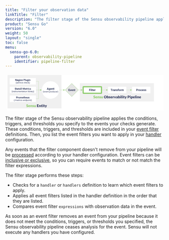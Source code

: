 ```yaml
---
title: "Filter your observation data"
linkTitle: "Filter"
description: "The filter stage of the Sensu observability pipeline applies your specified conditions, triggers, and thresholds to your observability data in events. Learn how Sensu manages this element of the observability pipeline."
product: "Sensu Go"
version: "6.0"
weight: 50
layout: "single"
toc: false
menu:
  sensu-go-6.0:
    parent: observability-pipeline
    identifier: pipeline-filter
---
```


<svg xmlns="http://www.w3.org/2000/svg" xmlns:xlink="http://www.w3.org/1999/xlink" xmlns:lucid="lucid" viewBox="0 0 1450 350" preserveAspectRatio="xMidYMid meet"><g transform="translate(14.423076923077076 20)" lucid:page-tab-id="0_0"><path d="M0 0h1823.08v323.08H0z" fill="#fff"/><a xlink:href="../backend/" target="_top"><path d="M668.26 75.15H1346v167H668.26z" stroke="#000" stroke-opacity="0" stroke-width="2" fill="#f0f0f0"/><path class="lucid-link lucid-hotspot lucid-overlay-hotspot" d="M668.26 75.15H1346v167H668.26z" fill="none"/></a><a xlink:href="../pipeline-filter/" target="_top"><path d="M698.3 110.12c0-1.66 1.33-3 3-3H863c1.66 0 3 1.34 3 3v54c0 1.65-1.34 3-3 3H701.3c-1.67 0-3-1.35-3-3z" stroke="#89c967" stroke-width="10" fill="#fff"/><use xlink:href="#a" transform="matrix(1,0,0,1,703.2895709085567,112.11538461538461) translate(49.23988381410256 33.76402243589744)"/><path class="lucid-link lucid-hotspot lucid-overlay-hotspot" d="M698.3 110.12c0-1.66 1.33-3 3-3H863c1.66 0 3 1.34 3 3v54c0 1.65-1.34 3-3 3H701.3c-1.67 0-3-1.35-3-3z" fill="none"/></a><a xlink:href="../pipeline-transform/" target="_top"><path d="M926 110.12c0-1.66 1.34-3 3-3h161.7c1.67 0 3 1.34 3 3v54c0 1.65-1.33 3-3 3H929c-1.66 0-3-1.35-3-3z" stroke="#000" stroke-opacity="0" fill="#fff"/><use xlink:href="#b" transform="matrix(1,0,0,1,931.0000194281496,112.11538461538461) translate(18.72230568910257 33.76402243589744)"/><path class="lucid-link lucid-hotspot lucid-overlay-hotspot" d="M926 110.12c0-1.66 1.34-3 3-3h161.7c1.67 0 3 1.34 3 3v54c0 1.65-1.33 3-3 3H929c-1.66 0-3-1.35-3-3z" fill="none"/></a><a xlink:href="../pipeline-process/" target="_top"><path d="M1146 110.12c0-1.66 1.34-3 3-3h161.7c1.67 0 3 1.34 3 3v54c0 1.65-1.33 3-3 3H1149c-1.66 0-3-1.35-3-3z" stroke="#000" stroke-opacity="0" fill="#fff"/><use xlink:href="#c" transform="matrix(1,0,0,1,1151.0000194281486,112.11538461538461) translate(32.23142027243589 33.76402243589744)"/><path class="lucid-link lucid-hotspot lucid-overlay-hotspot" d="M1146 110.12c0-1.66 1.34-3 3-3h161.7c1.67 0 3 1.34 3 3v54c0 1.65-1.33 3-3 3H1149c-1.66 0-3-1.35-3-3z" fill="none"/></a><path d="M656.04 137.12h20.87" stroke="#89c967" fill="none"/><path d="M656.06 137.62h-1.02l.5-.5-.5-.5h1.02z" fill="#89c967"/><path d="M691.67 137.12l-14.26 4.63v-9.27z" stroke="#89c967" fill="#89c967"/><path d="M871.5 137.12h38.12" stroke="#89c967" fill="none"/><path d="M871.5 137.62h-.5v-1h.5z" fill="#89c967"/><path d="M924.38 137.12l-14.26 4.63v-9.27z" stroke="#89c967" fill="#89c967"/><path d="M1094.2 137.12h35.42" stroke="#89c967" fill="none"/><path d="M1094.22 137.62h-.5v-1h.5z" fill="#89c967"/><path d="M1144.38 137.12l-14.26 4.63v-9.27z" stroke="#89c967" fill="#89c967"/><a xlink:href="../pipeline-entities/" target="_top"><path d="M5.58 0H500v305.12H5.58z" stroke="#000" stroke-opacity="0" stroke-width="2" fill="#f0f0f0"/><path class="lucid-link lucid-hotspot lucid-overlay-hotspot" d="M5.58 0H500v305.12H5.58z" fill="none"/></a><path d="M266.08 57.12h23.7v79.5" stroke="#89c967" fill="none"/><path d="M266.1 57.62h-.52v-1h.5z" fill="#89c967"/><path d="M289.78 136.6v.52M267.08 137.12h36.9" stroke="#89c967" fill="none"/><path d="M267.1 137.62h-.52v-1h.5z" fill="#89c967"/><path d="M318.73 137.12l-14.26 4.63v-9.27z" stroke="#89c967" fill="#89c967"/><path d="M266.58 217.12h23.2v-79.5" stroke="#89c967" fill="none"/><path d="M266.6 217.62h-.52v-1h.5z" fill="#89c967"/><path d="M289.78 137.63v-.5M480.85 137.12h35.48" stroke="#89c967" fill="none"/><path d="M480.87 137.62h-.53v-1h.53z" fill="#89c967"/><path d="M531.1 137.12l-14.27 4.63v-9.27z" stroke="#89c967" fill="#89c967"/><a xlink:href="../backend/" target="_top"><path d="M756 180h507.7v40H756z" stroke="#000" stroke-opacity="0" stroke-width="2" fill-opacity="0"/><use xlink:href="#d" transform="matrix(1,0,0,1,756.0000201320679,180) translate(35.311711876282544 33.03418126386733)"/><use xlink:href="#e" transform="matrix(1,0,0,1,756.0000201320679,180) translate(131.66977454971118 33.03418126386733)"/><use xlink:href="#f" transform="matrix(1,0,0,1,756.0000201320679,180) translate(347.54664299139733 33.03418126386733)"/><path class="lucid-link lucid-hotspot lucid-overlay-hotspot" d="M756 180h507.7v40H756z" fill="none"/></a><a xlink:href="../pipeline-entities/" target="_top"><path d="M160 260h223.6v44.26H160z" stroke="#000" stroke-opacity="0" stroke-width="2" fill-opacity="0"/><use xlink:href="#d" transform="matrix(1,0,0,1,160,260) translate(17.248462859160668 33.03418126386733)"/><use xlink:href="#g" transform="matrix(1,0,0,1,160,260) translate(113.60652553258929 33.03418126386733)"/><path class="lucid-link lucid-hotspot lucid-overlay-hotspot" d="M160 260h223.6v44.26H160z" fill="none"/></a><a xlink:href="../pipeline-checks/" target="_top"><path d="M594.13 77.12l60 60-60 60-60-60z" stroke="#89c967" stroke-width="2" fill="#e5e5e5"/><use xlink:href="#h" transform="matrix(1,0,0,1,539.128094597964,82.11538461538461) translate(23.611478365384613 63.76402243589744)"/><path class="lucid-link lucid-hotspot lucid-overlay-hotspot" d="M594.13 77.12l60 60-60 60-60-60z" fill="none"/></a><a xlink:href="../agent/" target="_top"><path d="M480.35 137.12c0 44.18-35.8 80-80 80-44.18 0-80-35.82-80-80 0-44.2 35.82-80 80-80 44.2 0 80 35.8 80 80z" stroke="#000" stroke-opacity="0" stroke-width="2" fill="#fff"/><use xlink:href="#i" transform="matrix(1,0,0,1,325.35250883744345,62.11538461538461) translate(40.61373197115385 72.49599358974359)"/><use xlink:href="#j" transform="matrix(1,0,0,1,325.35250883744345,62.11538461538461) translate(4.678109975961533 96.59705528846155)"/><use xlink:href="#k" transform="matrix(1,0,0,1,325.35250883744345,62.11538461538461) translate(62.35163762019231 96.59705528846155)"/><path class="lucid-link lucid-hotspot lucid-overlay-hotspot" d="M480.35 137.12c0 44.18-35.8 80-80 80-44.18 0-80-35.82-80-80 0-44.2 35.82-80 80-80 44.2 0 80 35.8 80 80z" fill="none"/></a><path d="M400.35 217.62v39.5-40.74" stroke="#000" stroke-opacity="0" fill="none"/><path d="M400.35 201.62l4.64 14.26h-9.28z" stroke="#000" stroke-opacity="0" fill-opacity="0"/><a xlink:href="../pipeline-checks/" target="_top"><path d="M25.58 30.12c0-1.66 1.34-3 3-3h234c1.65 0 3 1.34 3 3v54c0 1.65-1.35 3-3 3h-234c-1.66 0-3-1.35-3-3z" stroke="#000" stroke-opacity="0" fill="#fff"/><use xlink:href="#l" transform="matrix(1,0,0,1,30.576923076922924,32.11538461538461) translate(44.63585486778845 21.400490785256405)"/><use xlink:href="#m" transform="matrix(1,0,0,1,30.576923076922924,32.11538461538461) translate(121.06908553685898 21.400490785256405)"/><use xlink:href="#n" transform="matrix(1,0,0,1,30.576923076922924,32.11538461538461) translate(50.15249399038461 44.719050480769226)"/><use xlink:href="#o" transform="matrix(1,0,0,1,30.576923076922924,32.11538461538461) translate(122.50262920673077 44.719050480769226)"/><path class="lucid-link lucid-hotspot lucid-overlay-hotspot" d="M25.58 30.12c0-1.66 1.34-3 3-3h234c1.65 0 3 1.34 3 3v54c0 1.65-1.35 3-3 3h-234c-1.66 0-3-1.35-3-3z" fill="none"/></a><a xlink:href="../pipeline-checks/" target="_top"><path d="M26.58 110.12c0-1.66 1.34-3 3-3h234c1.65 0 3 1.34 3 3v54c0 1.65-1.35 3-3 3h-234c-1.66 0-3-1.35-3-3z" stroke="#000" stroke-opacity="0" fill="#fff"/><use xlink:href="#p" transform="matrix(1,0,0,1,31.576923076922924,112.11538461538461) translate(40.292186247996796 21.400490785256405)"/><use xlink:href="#q" transform="matrix(1,0,0,1,31.576923076922924,112.11538461538461) translate(112.97879732572116 21.400490785256405)"/><use xlink:href="#r" transform="matrix(1,0,0,1,31.576923076922924,112.11538461538461) translate(11.991436298076906 44.719050480769226)"/><use xlink:href="#s" transform="matrix(1,0,0,1,31.576923076922924,112.11538461538461) translate(158.83263221153848 44.719050480769226)"/><path class="lucid-link lucid-hotspot lucid-overlay-hotspot" d="M26.58 110.12c0-1.66 1.34-3 3-3h234c1.65 0 3 1.34 3 3v54c0 1.65-1.35 3-3 3h-234c-1.66 0-3-1.35-3-3z" fill="none"/></a><a xlink:href="../pipeline-checks/" target="_top"><path d="M26.08 190.12c0-1.66 1.34-3 3-3h234c1.65 0 3 1.34 3 3v54c0 1.65-1.35 3-3 3h-234c-1.66 0-3-1.35-3-3z" stroke="#000" stroke-opacity="0" fill="#fff"/><use xlink:href="#t" transform="matrix(1,0,0,1,31.076923076922924,192.11538461538464) translate(53.57515775240384 21.400490785256405)"/><use xlink:href="#u" transform="matrix(1,0,0,1,31.076923076922924,192.11538461538464) translate(32.30675330528845 44.719050480769226)"/><use xlink:href="#v" transform="matrix(1,0,0,1,31.076923076922924,192.11538461538464) translate(116.04698768028847 44.719050480769226)"/><path class="lucid-link lucid-hotspot lucid-overlay-hotspot" d="M26.08 190.12c0-1.66 1.34-3 3-3h234c1.65 0 3 1.34 3 3v54c0 1.65-1.35 3-3 3h-234c-1.66 0-3-1.35-3-3z" fill="none"/></a><defs><path fill="#2c3458" d="M1006-595H430V0H130v-1456h948v243H430v376h576v242" id="w"/><path fill="#2c3458" d="M416 0H126v-1082h290V0zM271-1212c-92 0-162-61-162-150s68-149 162-149c93 0 162 60 162 149s-70 150-162 150" id="x"/><path fill="#2c3458" d="M416 0H126v-1536h290V0" id="y"/><path fill="#2c3458" d="M457-330c2 83 25 111 111 112 32 0 60-2 85-7V-6c-57 17-115 26-175 26-203 0-310-102-310-307v-583H10v-212h158v-266h289v266h185v212H457v540" id="z"/><path fill="#2c3458" d="M1031-175C952-60 797 20 609 20 287 20 60-206 72-543c12-330 180-559 505-559 309 0 482 214 477 537v118H365c15 134 115 234 263 234 111 0 198-40 261-121zM770-644c5-139-62-226-194-224-130 1-191 97-208 224h402" id="A"/><path fill="#2c3458" d="M719-811c-143-24-279 1-319 103V0H111v-1082h273l8 129c74-124 180-175 331-136" id="B"/><g id="a"><use transform="matrix(0.012520032051282052,0,0,0.012520032051282052,0,0)" xlink:href="#w"/><use transform="matrix(0.012520032051282052,0,0,0.012520032051282052,14.047475961538462,0)" xlink:href="#x"/><use transform="matrix(0.012520032051282052,0,0,0.012520032051282052,20.845853365384617,0)" xlink:href="#y"/><use transform="matrix(0.012520032051282052,0,0,0.012520032051282052,27.64423076923077,0)" xlink:href="#z"/><use transform="matrix(0.012520032051282052,0,0,0.012520032051282052,36.30809294871795,0)" xlink:href="#A"/><use transform="matrix(0.012520032051282052,0,0,0.012520032051282052,50.16776842948718,0)" xlink:href="#B"/></g><path fill="#2c3458" d="M1226-1213H780V0H480v-1213H40v-243h1186v243" id="C"/><path fill="#2c3458" d="M552-1102c254-4 435 134 435 383v469c1 103 15 180 43 233V0H738c-13-26-23-58-29-97C639-19 548 20 436 20 238 20 64-113 68-304c5-258 212-357 496-357h133c11-137-29-227-160-227-90 0-156 45-156 131H92c15-231 213-342 460-345zM357-325c0 76 61 124 142 124 88 0 168-45 198-105v-186H589c-152 2-232 51-232 167" id="D"/><path fill="#2c3458" d="M750-692c-1-124-48-174-173-175-81 0-142 35-183 104V0H105v-1082h272l9 125c77-97 181-145 311-145 244 0 342 151 342 403V0H750v-692" id="E"/><path fill="#2c3458" d="M529-185c94 0 168-33 168-114 0-35-18-63-53-83s-91-39-168-55C219-491 90-600 90-765c0-208 203-337 432-337 246 0 451 124 453 349H686c-2-91-62-143-165-143-86 0-151 41-153 117 0 32 16 57 46 77 63 43 257 69 335 100 151 60 229 153 229 291C978-13 554 93 282-28 162-81 60-190 56-344h274c5 106 86 159 199 159" id="F"/><path fill="#2c3458" d="M190-1174c-11-296 244-440 544-363l-3 224c-24-6-53-9-88-9-109 0-163 51-163 153v87h215v212H480V0H190v-870H29v-212h161v-92" id="G"/><path fill="#2c3458" d="M579 20C257 20 58-214 66-551c8-331 182-551 511-551 324 0 514 231 514 572 0 319-198 550-512 550zm-2-888c-169 0-222 141-222 338 0 181 61 317 224 317 170 0 223-137 223-338 0-178-64-317-225-317" id="H"/><path fill="#2c3458" d="M741-689c-2-124-40-177-163-178-82 0-141 34-178 102V0H111v-1082h271l9 121c77-94 180-141 311-141 139 0 235 55 287 165 76-110 184-165 325-165 249 0 348 151 348 411V0h-290v-690c-2-123-39-176-163-177-87 0-147 41-180 124l1 743H741v-689" id="I"/><g id="b"><use transform="matrix(0.012520032051282052,0,0,0.012520032051282052,0,0)" xlink:href="#C"/><use transform="matrix(0.012520032051282052,0,0,0.012520032051282052,15.049078525641026,0)" xlink:href="#B"/><use transform="matrix(0.012520032051282052,0,0,0.012520032051282052,24.025941506410255,0)" xlink:href="#D"/><use transform="matrix(0.012520032051282052,0,0,0.012520032051282052,37.77293669871795,0)" xlink:href="#E"/><use transform="matrix(0.012520032051282052,0,0,0.012520032051282052,52.13341346153847,0)" xlink:href="#F"/><use transform="matrix(0.012520032051282052,0,0,0.012520032051282052,65.31700721153845,0)" xlink:href="#G"/><use transform="matrix(0.012520032051282052,0,0,0.012520032051282052,74.50671073717947,0)" xlink:href="#H"/><use transform="matrix(0.012520032051282052,0,0,0.012520032051282052,89.00490785256409,0)" xlink:href="#B"/><use transform="matrix(0.012520032051282052,0,0,0.012520032051282052,98.35737179487178,0)" xlink:href="#I"/></g><path fill="#2c3458" d="M1245-974c0 302-233 466-552 461H430V0H130v-1456h568c323 5 547 167 547 482zm-303 2c1-143-93-241-237-241H430v457h268c151 1 244-71 244-216" id="J"/><path fill="#2c3458" d="M355-556c-2 203 30 338 206 343 102 3 181-63 182-161h271C1001-128 821 17 566 20 242 24 66-212 66-554c0-320 184-548 498-548 262 0 451 167 450 423H743c-1-108-75-193-184-189-162 6-202 123-204 312" id="K"/><g id="c"><use transform="matrix(0.012520032051282052,0,0,0.012520032051282052,0,0)" xlink:href="#J"/><use transform="matrix(0.012520032051282052,0,0,0.012520032051282052,16.53896233974359,0)" xlink:href="#B"/><use transform="matrix(0.012520032051282052,0,0,0.012520032051282052,25.44070512820513,0)" xlink:href="#H"/><use transform="matrix(0.012520032051282052,0,0,0.012520032051282052,39.93890224358975,0)" xlink:href="#K"/><use transform="matrix(0.012520032051282052,0,0,0.012520032051282052,53.310296474358985,0)" xlink:href="#A"/><use transform="matrix(0.012520032051282052,0,0,0.012520032051282052,67.16997195512822,0)" xlink:href="#F"/><use transform="matrix(0.012520032051282052,0,0,0.012520032051282052,80.35356570512822,0)" xlink:href="#F"/></g><path fill="#89c967" d="M524-252c120-1 200-49 194-169-8-162-195-164-324-209-183-64-330-162-324-410 5-208 127-332 287-396 178-72 447-26 571 54 32 21 62 40 88 64l-84 157c-19 43-73 61-124 33-64-36-131-79-234-79-114 0-188 47-188 150 0 109 114 131 206 161 219 72 447 139 444 429-3 234-123 379-300 445-265 98-584-9-722-154l100-158c22-40 88-51 134-21 74 48 151 104 276 103" id="L"/><path fill="#89c967" d="M1024-162C926-48 781 16 578 16 325 16 169-111 94-299c-49-123-59-309-6-439 74-183 225-315 476-315 298 0 466 176 466 475 0 66-3 115-70 115H362c16 155 90 243 244 247 98 2 155-39 218-71 37-18 85-16 110 14zM752-643c-3-120-60-196-182-196-129 0-185 80-205 196h387" id="M"/><path fill="#89c967" d="M612-820c-81 1-134 39-182 81V0H120v-1037h192c70-3 79 59 94 112 74-70 159-128 302-128 236 0 352 157 352 394V0H750v-659c0-96-44-162-138-161" id="N"/><path fill="#89c967" d="M56-725c5-259 241-361 518-318 104 16 188 63 250 124l-70 109c-15 22-27 35-60 35-81 0-126-60-222-60-69 0-122 24-122 85 0 75 88 87 152 109 156 54 328 97 328 304C830-90 649 16 394 16 236 16 110-38 22-112c35-48 58-109 103-146 116-42 152 74 285 65 73-5 130-23 130-90 0-78-87-92-154-113C219-449 52-505 56-725" id="O"/><path fill="#89c967" d="M452 16c-236 0-352-157-352-395v-658h310v658c0 97 43 162 138 161 82-1 133-37 182-80v-739h310V0H848c-67 5-80-61-95-112C679-41 594 16 452 16" id="P"/><g id="d"><use transform="matrix(0.0167346409644718,0,0,0.0167346409644718,0,0)" xlink:href="#L"/><use transform="matrix(0.0167346409644718,0,0,0.0167346409644718,18.14035080548743,0)" xlink:href="#M"/><use transform="matrix(0.0167346409644718,0,0,0.0167346409644718,36.34764017483275,0)" xlink:href="#N"/><use transform="matrix(0.0167346409644718,0,0,0.0167346409644718,55.759823693620035,0)" xlink:href="#O"/><use transform="matrix(0.0167346409644718,0,0,0.0167346409644718,70.48630774235522,0)" xlink:href="#P"/></g><path fill="#2c3458" d="M1504-1022c73 177 73 411 0 587-110 265-336 451-702 451-365 0-594-187-704-451-73-177-73-412 0-588 110-265 339-450 704-450s592 187 702 451zM802-264c280 0 410-182 410-465 0-282-131-465-410-465-281 0-412 182-412 465 0 284 130 465 412 465" id="Q"/><path fill="#2c3458" d="M666 16c-127 3-195-56-255-124C401-53 395 0 326 0H120v-1497h310v570c74-71 163-129 304-126 201 5 299 137 348 303 38 127 40 313-4 439-63 179-182 322-412 327zm124-543c0-153-21-288-164-293-99-3-151 43-196 98v440c40 45 88 70 162 70 160 0 198-144 198-315" id="R"/><path fill="#2c3458" d="M56-725c5-259 241-361 518-318 104 16 188 63 250 124l-70 109c-15 22-27 35-60 35-81 0-126-60-222-60-69 0-122 24-122 85 0 75 88 87 152 109 156 54 328 97 328 304C830-90 649 16 394 16 236 16 110-38 22-112c35-48 58-109 103-146 116-42 152 74 285 65 73-5 130-23 130-90 0-78-87-92-154-113C219-449 52-505 56-725" id="S"/><path fill="#2c3458" d="M1024-162C926-48 781 16 578 16 325 16 169-111 94-299c-49-123-59-309-6-439 74-183 225-315 476-315 298 0 466 176 466 475 0 66-3 115-70 115H362c16 155 90 243 244 247 98 2 155-39 218-71 37-18 85-16 110 14zM752-643c-3-120-60-196-182-196-129 0-185 80-205 196h387" id="T"/><path fill="#2c3458" d="M768-795c-14 65-88 29-146 29-81 0-145 43-192 130V0H120v-1037c73 2 156-8 222 4 64 11 52 105 69 166 65-96 144-190 283-190 47 0 85 11 114 34" id="U"/><path fill="#2c3458" d="M694 0H412L10-1037h258c43-1 77 23 86 54 69 227 146 446 203 684 58-239 142-456 211-684 10-29 42-55 82-54h246" id="V"/><path fill="#2c3458" d="M572-1057c257 0 406 153 406 409V0c-68-4-160 9-208-12-30-14-45-72-60-107C623-47 539 18 382 16 189 13 70-77 70-270c0-183 145-251 311-298 78-21 176-33 295-36 8-132-26-216-144-216-125 0-159 78-268 78-94 0-104-95-146-151 112-100 257-164 454-164zM366-285c-2 73 41 96 114 96 97 0 140-35 196-89v-144c-104 4-184 15-248 46-39 19-61 43-62 91" id="W"/><path fill="#2c3458" d="M440-1037V0H130v-1037h310zm-154-466c113 0 190 70 190 182 0 111-79 180-190 180-109 0-184-71-184-180 0-110 74-182 184-182" id="X"/><path fill="#2c3458" d="M440-1497V0H130v-1497h310" id="Y"/><path fill="#2c3458" d="M774-74c-71 55-172 90-290 90-196 0-304-108-304-303v-536c-70 1-146 12-146-61v-121l165-32 61-253c16-78 146-38 230-48v303h252v212H490v515c0 45 23 83 68 83 48 0 88-50 122 4" id="Z"/><path fill="#2c3458" d="M544 269c-20 41-37 60-98 60H214L414-91 0-1037h274c46-1 73 23 84 54 69 190 150 371 209 571 68-189 134-380 199-571 10-28 45-55 82-54h250" id="aa"/><g id="e"><use transform="matrix(0.0167346409644718,0,0,0.0167346409644718,0,0)" xlink:href="#Q"/><use transform="matrix(0.0167346409644718,0,0,0.0167346409644718,26.775425543154878,0)" xlink:href="#R"/><use transform="matrix(0.0167346409644718,0,0,0.0167346409644718,46.18760906194217,0)" xlink:href="#S"/><use transform="matrix(0.0167346409644718,0,0,0.0167346409644718,60.914093110677356,0)" xlink:href="#T"/><use transform="matrix(0.0167346409644718,0,0,0.0167346409644718,79.12138248002267,0)" xlink:href="#U"/><use transform="matrix(0.0167346409644718,0,0,0.0167346409644718,92.94419591667638,0)" xlink:href="#V"/><use transform="matrix(0.0167346409644718,0,0,0.0167346409644718,111.45270882338218,0)" xlink:href="#W"/><use transform="matrix(0.0167346409644718,0,0,0.0167346409644718,129.49265178308278,0)" xlink:href="#R"/><use transform="matrix(0.0167346409644718,0,0,0.0167346409644718,148.90483530187007,0)" xlink:href="#X"/><use transform="matrix(0.0167346409644718,0,0,0.0167346409644718,158.443580651619,0)" xlink:href="#Y"/><use transform="matrix(0.0167346409644718,0,0,0.0167346409644718,167.98232600136788,0)" xlink:href="#X"/><use transform="matrix(0.0167346409644718,0,0,0.0167346409644718,177.52107135111683,0)" xlink:href="#Z"/><use transform="matrix(0.0167346409644718,0,0,0.0167346409644718,190.90878412269427,0)" xlink:href="#aa"/></g><path fill="#2c3458" d="M1220-981c0 346-230 490-586 494H458V0H120v-1457h514c350 4 586 140 586 476zm-338 0c0-152-92-223-248-223H458v462h176c169 2 248-80 248-239" id="ab"/><path fill="#2c3458" d="M666 16c-111 3-175-34-236-85v398H120v-1366h192c78-3 80 73 99 128 76-81 169-148 323-148 201 0 299 140 348 307 38 128 40 313-4 439-63 179-182 321-412 327zm124-543c0-153-21-288-164-293-99-3-151 43-196 98v440c40 45 88 70 162 70 160 0 198-144 198-315" id="ac"/><path fill="#2c3458" d="M612-820c-81 1-134 39-182 81V0H120v-1037h192c70-3 79 59 94 112 74-70 159-128 302-128 236 0 352 157 352 394V0H750v-659c0-96-44-162-138-161" id="ad"/><g id="f"><use transform="matrix(0.0167346409644718,0,0,0.0167346409644718,0,0)" xlink:href="#ab"/><use transform="matrix(0.0167346409644718,0,0,0.0167346409644718,21.353401870666016,0)" xlink:href="#X"/><use transform="matrix(0.0167346409644718,0,0,0.0167346409644718,30.89214722041494,0)" xlink:href="#ac"/><use transform="matrix(0.0167346409644718,0,0,0.0167346409644718,50.23739217534434,0)" xlink:href="#T"/><use transform="matrix(0.0167346409644718,0,0,0.0167346409644718,68.44468154468966,0)" xlink:href="#Y"/><use transform="matrix(0.0167346409644718,0,0,0.0167346409644718,77.98342689443858,0)" xlink:href="#X"/><use transform="matrix(0.0167346409644718,0,0,0.0167346409644718,87.5221722441875,0)" xlink:href="#ad"/><use transform="matrix(0.0167346409644718,0,0,0.0167346409644718,106.93435576297479,0)" xlink:href="#T"/></g><path fill="#2c3458" d="M1058-1457v260H460v340h458v250H460v347h598V0H120v-1457h938" id="ae"/><g id="g"><use transform="matrix(0.0167346409644718,0,0,0.0167346409644718,0,0)" xlink:href="#ae"/><use transform="matrix(0.0167346409644718,0,0,0.0167346409644718,18.910144289853132,0)" xlink:href="#ad"/><use transform="matrix(0.0167346409644718,0,0,0.0167346409644718,38.32232780864042,0)" xlink:href="#Z"/><use transform="matrix(0.0167346409644718,0,0,0.0167346409644718,51.710040580217864,0)" xlink:href="#X"/><use transform="matrix(0.0167346409644718,0,0,0.0167346409644718,61.248785929966786,0)" xlink:href="#Z"/><use transform="matrix(0.0167346409644718,0,0,0.0167346409644718,74.63649870154423,0)" xlink:href="#aa"/></g><path fill="#2c3458" d="M1006-631H430v390h676V0H130v-1456h974v243H430v347h576v235" id="af"/><path fill="#2c3458" d="M516-353l201-729h302L654 0H378L13-1082h302" id="ag"/><g id="h"><use transform="matrix(0.012520032051282052,0,0,0.012520032051282052,0,0)" xlink:href="#af"/><use transform="matrix(0.012520032051282052,0,0,0.012520032051282052,14.097556089743591,0)" xlink:href="#ag"/><use transform="matrix(0.012520032051282052,0,0,0.012520032051282052,26.893028846153847,0)" xlink:href="#A"/><use transform="matrix(0.012520032051282052,0,0,0.012520032051282052,40.75270432692308,0)" xlink:href="#E"/><use transform="matrix(0.012520032051282052,0,0,0.012520032051282052,55.11318108974359,0)" xlink:href="#z"/></g><path fill="#2c3458" d="M952-300H426L326 0H7l542-1456h278L1372 0h-319zM507-543h364l-183-545" id="ah"/><path fill="#2c3458" d="M505 20C221 18 69-239 69-549c0-302 153-553 438-553 119 0 211 41 277 122l12-102h262V-36c-8 305-208 458-520 462-160 1-335-76-403-170L263 80c72 81 159 121 262 121 172 1 260-107 243-294C701-18 614 20 505 20zm76-887c-165 0-223 147-223 339 0 172 66 314 221 314 88 0 151-33 189-99v-455c-39-66-101-99-187-99" id="ai"/><g id="i"><use transform="matrix(0.012520032051282052,0,0,0.012520032051282052,0,0)" xlink:href="#ah"/><use transform="matrix(0.012520032051282052,0,0,0.012520032051282052,17.252604166666668,0)" xlink:href="#ai"/><use transform="matrix(0.012520032051282052,0,0,0.012520032051282052,31.888521634615387,0)" xlink:href="#A"/><use transform="matrix(0.012520032051282052,0,0,0.012520032051282052,45.74819711538462,0)" xlink:href="#E"/><use transform="matrix(0.012520032051282052,0,0,0.012520032051282052,60.10867387820513,0)" xlink:href="#z"/></g><path fill="#2c3458" d="M319-664C304-226 428 158 661 357l-38 113c-89-49-172-133-254-248C142-97 71-578 194-1025c67-244 240-513 429-618l38 122c-201 153-330 502-342 857" id="aj"/><path fill="#2c3458" d="M599-131c141 0 220-65 285-146l113 88C906-50 770 20 589 20 281 21 93-214 93-545c0-223 93-397 233-485 74-48 154-72 240-72 300 2 449 218 445 537v77H278c0 197 129 357 321 357zm227-509c-3-180-88-310-260-310-170 0-264 140-282 310h542" id="ak"/><path fill="#2c3458" d="M497-251l268-831h189L566 0H425L33-1082h189" id="al"/><path fill="#2c3458" d="M589-945c-131 0-219 81-264 174V0H140v-1082h175l6 136c83-104 191-156 324-156 229 0 346 129 346 387V0H806v-716c-2-153-65-229-217-229" id="am"/><path fill="#2c3458" d="M456 20C285 20 205-92 206-268v-671H9v-143h197v-262h185v262h202v143H391v671c-9 125 92 149 207 118V0c-49 13-96 20-142 20" id="an"/><g id="j"><use transform="matrix(0.00939002403846154,0,0,0.00939002403846154,0,0)" xlink:href="#aj"/><use transform="matrix(0.00939002403846154,0,0,0.00939002403846154,6.5730168269230775,0)" xlink:href="#ak"/><use transform="matrix(0.00939002403846154,0,0,0.00939002403846154,16.639122596153847,0)" xlink:href="#al"/><use transform="matrix(0.00939002403846154,0,0,0.00939002403846154,25.831956129807693,0)" xlink:href="#ak"/><use transform="matrix(0.00939002403846154,0,0,0.00939002403846154,36.02013221153847,0)" xlink:href="#am"/><use transform="matrix(0.00939002403846154,0,0,0.00939002403846154,46.63085937500001,0)" xlink:href="#an"/></g><path fill="#2c3458" d="M632-1102c291 0 422 251 422 573 0 297-141 548-419 549-131 0-235-42-310-125v521H140v-1498h169l9 120c75-93 180-140 314-140zm-53 971c207 0 290-180 290-419 0-218-92-395-292-395-112 0-196 50-252 149v517c55 99 140 148 254 148" id="ao"/><path fill="#2c3458" d="M663-916c-163-27-288 18-338 148V0H140v-1082h180l3 125c61-97 147-145 258-145 36 0 63 5 82 14v172" id="ap"/><path fill="#2c3458" d="M584 20C278 26 81-227 91-551c10-320 175-545 491-551 308-5 503 247 494 573-9 322-175 543-492 549zm-2-970c-208 0-305 185-305 421 0 216 106 398 307 398 211 0 307-186 307-420 0-214-109-399-309-399" id="aq"/><path fill="#2c3458" d="M520 20C244 20 95-247 95-550c0-298 151-550 427-552 127 0 227 43 301 130v-564h185V0H838l-9-116C755-25 652 20 520 20zm48-965c-210 0-288 177-288 416 0 218 87 392 286 392 117 0 203-53 257-158v-497c-55-102-140-153-255-153" id="ar"/><path fill="#2c3458" d="M491 20c-241-1-355-148-355-398v-704h185v699c0 164 67 246 200 246 141 0 235-53 282-158v-787h185V0H812l-4-107C736-22 630 20 491 20" id="as"/><path fill="#2c3458" d="M277-555c0 244 77 420 297 424 127 2 249-93 255-210h175C980-127 805 20 574 20 258 20 81-222 92-562c11-319 164-533 481-540 237-5 426 165 431 392H829c-7-133-115-242-256-240-209 4-296 166-296 395" id="at"/><path fill="#2c3458" d="M38 357C331 141 457-487 337-984c-53-219-157-429-299-546l39-113c190 106 362 378 431 621 75 268 76 597 0 868C440 88 266 365 77 470" id="au"/><g id="k"><use transform="matrix(0.00939002403846154,0,0,0.00939002403846154,0,0)" xlink:href="#ao"/><use transform="matrix(0.00939002403846154,0,0,0.00939002403846154,10.789137620192308,0)" xlink:href="#ap"/><use transform="matrix(0.00939002403846154,0,0,0.00939002403846154,17.108623798076927,0)" xlink:href="#aq"/><use transform="matrix(0.00939002403846154,0,0,0.00939002403846154,28.076171875000007,0)" xlink:href="#ar"/><use transform="matrix(0.00939002403846154,0,0,0.00939002403846154,38.921649639423094,0)" xlink:href="#as"/><use transform="matrix(0.00939002403846154,0,0,0.00939002403846154,49.52298677884617,0)" xlink:href="#at"/><use transform="matrix(0.00939002403846154,0,0,0.00939002403846154,59.589092548076934,0)" xlink:href="#ak"/><use transform="matrix(0.00939002403846154,0,0,0.00939002403846154,69.77726862980771,0)" xlink:href="#ap"/><use transform="matrix(0.00939002403846154,0,0,0.00939002403846154,76.28455528846155,0)" xlink:href="#au"/></g><path fill="#2c3458" d="M1314 0h-300L430-958V0H130v-1456h300l585 960v-960h299V0" id="av"/><g id="l"><use transform="matrix(0.010955028044871796,0,0,0.010955028044871796,0,0)" xlink:href="#av"/><use transform="matrix(0.010955028044871796,0,0,0.010955028044871796,15.840970552884617,0)" xlink:href="#D"/><use transform="matrix(0.010955028044871796,0,0,0.010955028044871796,27.86959134615385,0)" xlink:href="#ai"/><use transform="matrix(0.010955028044871796,0,0,0.010955028044871796,40.67601913060898,0)" xlink:href="#x"/><use transform="matrix(0.010955028044871796,0,0,0.010955028044871796,46.624599358974365,0)" xlink:href="#H"/><use transform="matrix(0.010955028044871796,0,0,0.010955028044871796,59.310521834935905,0)" xlink:href="#F"/></g><path fill="#2c3458" d="M463 20c-241-1-359-147-359-393v-709h289v699c0 113 51 169 154 169 98 0 165-34 202-102v-766h290V0H767l-8-110C688-23 589 20 463 20" id="aw"/><g id="m"><use transform="matrix(0.010955028044871796,0,0,0.010955028044871796,0,0)" xlink:href="#J"/><use transform="matrix(0.010955028044871796,0,0,0.010955028044871796,14.471592047275642,0)" xlink:href="#y"/><use transform="matrix(0.010955028044871796,0,0,0.010955028044871796,20.42017227564103,0)" xlink:href="#aw"/><use transform="matrix(0.010955028044871796,0,0,0.010955028044871796,32.97463441506411,0)" xlink:href="#ai"/><use transform="matrix(0.010955028044871796,0,0,0.010955028044871796,45.78106219951925,0)" xlink:href="#x"/><use transform="matrix(0.010955028044871796,0,0,0.010955028044871796,51.72964242788463,0)" xlink:href="#E"/></g><path fill="#2c3458" d="M538-131c121 0 232-49 232-156 0-50-20-88-56-117-73-60-334-92-420-143-92-55-162-110-162-238 0-190 192-317 400-317 223 0 414 129 413 338H759c0-108-110-186-227-186-119 0-215 53-215 159 0 45 18 78 53 101 76 52 331 90 416 139 98 57 169 115 169 251C955-92 760 20 538 20c-176 0-314-68-386-174-38-55-57-115-57-179h185c6 129 116 202 258 202" id="ax"/><path fill="#2c3458" d="M341 0H156v-1082h185V0zm-91-1264c-68 0-108-42-109-105 0-62 41-107 109-107s110 44 110 107-42 105-110 105" id="ay"/><g id="n"><use transform="matrix(0.00939002403846154,0,0,0.00939002403846154,0,0)" xlink:href="#aj"/><use transform="matrix(0.00939002403846154,0,0,0.00939002403846154,6.5730168269230775,0)" xlink:href="#ax"/><use transform="matrix(0.00939002403846154,0,0,0.00939002403846154,16.488882211538463,0)" xlink:href="#ak"/><use transform="matrix(0.00939002403846154,0,0,0.00939002403846154,26.677058293269234,0)" xlink:href="#ap"/><use transform="matrix(0.00939002403846154,0,0,0.00939002403846154,33.35336538461539,0)" xlink:href="#al"/><use transform="matrix(0.00939002403846154,0,0,0.00939002403846154,42.66826923076923,0)" xlink:href="#ay"/><use transform="matrix(0.00939002403846154,0,0,0.00939002403846154,47.33511117788462,0)" xlink:href="#at"/><use transform="matrix(0.00939002403846154,0,0,0.00939002403846154,57.40121694711539,0)" xlink:href="#ak"/></g><path fill="#2c3458" d="M589-945c-131 0-219 81-264 174V0H140v-1536h185v585c82-101 189-151 320-151 229 0 346 129 346 387V0H806v-716c-2-153-65-229-217-229" id="az"/><path fill="#2c3458" d="M442-501L326-380V0H141v-1536h185v929c135-169 291-317 436-475h225L566-630 1036 0H819" id="aA"/><g id="o"><use transform="matrix(0.00939002403846154,0,0,0.00939002403846154,0,0)" xlink:href="#at"/><use transform="matrix(0.00939002403846154,0,0,0.00939002403846154,10.06610576923077,0)" xlink:href="#az"/><use transform="matrix(0.00939002403846154,0,0,0.00939002403846154,20.658052884615387,0)" xlink:href="#ak"/><use transform="matrix(0.00939002403846154,0,0,0.00939002403846154,30.846228966346157,0)" xlink:href="#at"/><use transform="matrix(0.00939002403846154,0,0,0.00939002403846154,40.91233473557693,0)" xlink:href="#aA"/><use transform="matrix(0.00939002403846154,0,0,0.00939002403846154,50.65917968750001,0)" xlink:href="#au"/></g><path fill="#2c3458" d="M658-217c127 0 227-49 227-165 0-57-21-98-60-130-79-64-370-142-463-196-162-95-248-210-248-361 0-280 246-403 537-407 213-3 383 84 467 216 45 69 68 147 68 234H886c0-139-96-211-240-211-129 0-232 55-232 169 0 47 24 87 72 119s117 62 210 90c171 51 295 115 373 191s117 171 117 284c-2 272-237 411-528 404C331 13 78-135 69-458h301c0 161 96 241 288 241" id="aB"/><path fill="#2c3458" d="M130 0v-1456h448c435 14 673 299 665 762-5 285-130 500-319 606C822-31 708 0 581 0H130zm809-685c9-311-79-526-361-528H430v972h145c252-2 356-181 364-444" id="aC"/><g id="p"><use transform="matrix(0.010955028044871796,0,0,0.010955028044871796,0,0)" xlink:href="#aB"/><use transform="matrix(0.010955028044871796,0,0,0.010955028044871796,13.792380308493591,0)" xlink:href="#z"/><use transform="matrix(0.010955028044871796,0,0,0.010955028044871796,21.373259715544876,0)" xlink:href="#D"/><use transform="matrix(0.010955028044871796,0,0,0.010955028044871796,33.40188050881411,0)" xlink:href="#z"/><use transform="matrix(0.010955028044871796,0,0,0.010955028044871796,40.982759915865394,0)" xlink:href="#F"/><use transform="matrix(0.010955028044871796,0,0,0.010955028044871796,52.51840444711539,0)" xlink:href="#aC"/></g><path fill="#2c3458" d="M522-1456L896-400l372-1056h394V0h-301c-7-379 15-728 30-1085L998 0H792L400-1084c15 357 37 705 30 1084H130v-1456h392" id="aD"/><g id="q"><use transform="matrix(0.010955028044871796,0,0,0.010955028044871796,0,0)" xlink:href="#aD"/><use transform="matrix(0.010955028044871796,0,0,0.010955028044871796,19.6533203125,0)" xlink:href="#A"/><use transform="matrix(0.010955028044871796,0,0,0.010955028044871796,31.78053635817308,0)" xlink:href="#z"/><use transform="matrix(0.010955028044871796,0,0,0.010955028044871796,39.361415765224365,0)" xlink:href="#B"/><use transform="matrix(0.010955028044871796,0,0,0.010955028044871796,47.54482171474359,0)" xlink:href="#x"/><use transform="matrix(0.010955028044871796,0,0,0.010955028044871796,53.49340194310899,0)" xlink:href="#K"/><use transform="matrix(0.010955028044871796,0,0,0.010955028044871796,65.19337189503206,0)" xlink:href="#F"/></g><path fill="#2c3458" d="M1240-945c-141 0-250 95-250 227V0H804v-709c0-157-77-236-231-236-121 0-204 52-249 155V0H139v-1082h175l5 120c79-93 186-140 321-140 151 0 254 58 309 174 69-98 181-174 345-174 237 0 362 126 362 377V0h-185v-714c-2-159-67-231-231-231" id="aE"/><path fill="#2c3458" d="M561-1102c238-4 403 126 403 351v498c0 99 13 178 38 237V0H808c-11-21-19-59-26-114C696-25 593 20 474 20c-199 0-368-130-365-320 4-251 214-359 490-356h180v-85c-1-135-86-212-229-212-115 0-232 67-233 171H131c20-205 206-316 430-320zM294-326c0 117 90 185 207 185 122 0 239-75 278-162v-222H634c-227 0-340 66-340 199" id="aF"/><g id="r"><use transform="matrix(0.00939002403846154,0,0,0.00939002403846154,0,0)" xlink:href="#aj"/><use transform="matrix(0.00939002403846154,0,0,0.00939002403846154,6.5730168269230775,0)" xlink:href="#ay"/><use transform="matrix(0.00939002403846154,0,0,0.00939002403846154,11.239858774038463,0)" xlink:href="#am"/><use transform="matrix(0.00939002403846154,0,0,0.00939002403846154,21.850585937500004,0)" xlink:href="#ax"/><use transform="matrix(0.00939002403846154,0,0,0.00939002403846154,31.76645132211539,0)" xlink:href="#an"/><use transform="matrix(0.00939002403846154,0,0,0.00939002403846154,38.04837740384616,0)" xlink:href="#ap"/><use transform="matrix(0.00939002403846154,0,0,0.00939002403846154,44.55566406250001,0)" xlink:href="#as"/><use transform="matrix(0.00939002403846154,0,0,0.00939002403846154,55.15700120192309,0)" xlink:href="#aE"/><use transform="matrix(0.00939002403846154,0,0,0.00939002403846154,72.01209435096155,0)" xlink:href="#ak"/><use transform="matrix(0.00939002403846154,0,0,0.00939002403846154,82.20027043269232,0)" xlink:href="#am"/><use transform="matrix(0.00939002403846154,0,0,0.00939002403846154,92.81099759615388,0)" xlink:href="#an"/><use transform="matrix(0.00939002403846154,0,0,0.00939002403846154,99.09292367788464,0)" xlink:href="#aF"/><use transform="matrix(0.00939002403846154,0,0,0.00939002403846154,109.5534104567308,0)" xlink:href="#an"/><use transform="matrix(0.00939002403846154,0,0,0.00939002403846154,115.83533653846158,0)" xlink:href="#ay"/><use transform="matrix(0.00939002403846154,0,0,0.00939002403846154,120.50217848557696,0)" xlink:href="#aq"/><use transform="matrix(0.00939002403846154,0,0,0.00939002403846154,131.46972656250003,0)" xlink:href="#am"/></g><path fill="#2c3458" d="M341 0H156v-1536h185V0" id="aG"/><path fill="#2c3458" d="M634-1102c292 0 422 254 422 573 0 298-143 547-420 549-137 0-242-48-317-145L310 0H140v-1536h185v573c75-93 178-139 309-139zm-44 965c207 0 281-175 281-413 0-224-79-395-283-395-122 0-210 57-263 170v468c57 113 145 170 265 170" id="aH"/><path fill="#2c3458" d="M494-271l252-811h198L509 167C425 381 299 474 84 421V271c167 16 242-37 283-173l41-110L22-1082h202" id="aI"/><g id="s"><use transform="matrix(0.00939002403846154,0,0,0.00939002403846154,0,0)" xlink:href="#aG"/><use transform="matrix(0.00939002403846154,0,0,0.00939002403846154,4.666841947115385,0)" xlink:href="#ay"/><use transform="matrix(0.00939002403846154,0,0,0.00939002403846154,9.33368389423077,0)" xlink:href="#aH"/><use transform="matrix(0.00939002403846154,0,0,0.00939002403846154,20.12282151442308,0)" xlink:href="#ap"/><use transform="matrix(0.00939002403846154,0,0,0.00939002403846154,26.254507211538467,0)" xlink:href="#aF"/><use transform="matrix(0.00939002403846154,0,0,0.00939002403846154,36.71499399038462,0)" xlink:href="#ap"/><use transform="matrix(0.00939002403846154,0,0,0.00939002403846154,43.391301081730774,0)" xlink:href="#aI"/><use transform="matrix(0.00939002403846154,0,0,0.00939002403846154,52.49023437500001,0)" xlink:href="#au"/></g><path fill="#2c3458" d="M750-685c-1-124-48-182-173-182-85 0-146 33-184 98V0H104v-1536h289v572c77-92 173-138 289-138 235 0 357 136 357 409V0H750v-685" id="aJ"/><g id="t"><use transform="matrix(0.010955028044871796,0,0,0.010955028044871796,0,0)" xlink:href="#J"/><use transform="matrix(0.010955028044871796,0,0,0.010955028044871796,14.471592047275642,0)" xlink:href="#B"/><use transform="matrix(0.010955028044871796,0,0,0.010955028044871796,22.26061698717949,0)" xlink:href="#H"/><use transform="matrix(0.010955028044871796,0,0,0.010955028044871796,34.94653946314103,0)" xlink:href="#I"/><use transform="matrix(0.010955028044871796,0,0,0.010955028044871796,54.36980418669872,0)" xlink:href="#A"/><use transform="matrix(0.010955028044871796,0,0,0.010955028044871796,66.4970202323718,0)" xlink:href="#z"/><use transform="matrix(0.010955028044871796,0,0,0.010955028044871796,74.07789963942308,0)" xlink:href="#aJ"/><use transform="matrix(0.010955028044871796,0,0,0.010955028044871796,86.63236177884616,0)" xlink:href="#A"/><use transform="matrix(0.010955028044871796,0,0,0.010955028044871796,98.75957782451924,0)" xlink:href="#aw"/><use transform="matrix(0.010955028044871796,0,0,0.010955028044871796,111.31403996394232,0)" xlink:href="#F"/></g><path fill="#2c3458" d="M177 125H18l608-1581h158" id="aK"/><g id="u"><use transform="matrix(0.00939002403846154,0,0,0.00939002403846154,0,0)" xlink:href="#aj"/><use transform="matrix(0.00939002403846154,0,0,0.00939002403846154,6.5730168269230775,0)" xlink:href="#aK"/><use transform="matrix(0.00939002403846154,0,0,0.00939002403846154,14.498197115384617,0)" xlink:href="#aE"/><use transform="matrix(0.00939002403846154,0,0,0.00939002403846154,31.35329026442308,0)" xlink:href="#ak"/><use transform="matrix(0.00939002403846154,0,0,0.00939002403846154,41.541466346153854,0)" xlink:href="#an"/><use transform="matrix(0.00939002403846154,0,0,0.00939002403846154,47.82339242788463,0)" xlink:href="#ap"/><use transform="matrix(0.00939002403846154,0,0,0.00939002403846154,54.33067908653848,0)" xlink:href="#ay"/><use transform="matrix(0.00939002403846154,0,0,0.00939002403846154,58.99752103365386,0)" xlink:href="#at"/><use transform="matrix(0.00939002403846154,0,0,0.00939002403846154,69.06362680288463,0)" xlink:href="#ax"/></g><g id="v"><use transform="matrix(0.00939002403846154,0,0,0.00939002403846154,0,0)" xlink:href="#ak"/><use transform="matrix(0.00939002403846154,0,0,0.00939002403846154,10.18817608173077,0)" xlink:href="#am"/><use transform="matrix(0.00939002403846154,0,0,0.00939002403846154,20.79890324519231,0)" xlink:href="#ar"/><use transform="matrix(0.00939002403846154,0,0,0.00939002403846154,31.644381009615383,0)" xlink:href="#ao"/><use transform="matrix(0.00939002403846154,0,0,0.00939002403846154,42.433518629807686,0)" xlink:href="#aq"/><use transform="matrix(0.00939002403846154,0,0,0.00939002403846154,53.401066706730774,0)" xlink:href="#ay"/><use transform="matrix(0.00939002403846154,0,0,0.00939002403846154,58.06790865384616,0)" xlink:href="#am"/><use transform="matrix(0.00939002403846154,0,0,0.00939002403846154,68.67863581730771,0)" xlink:href="#an"/><use transform="matrix(0.00939002403846154,0,0,0.00939002403846154,74.96056189903848,0)" xlink:href="#au"/></g></defs></g> <!--Source at https://app.lucidchart.com/invitations/accept/d28025c1-05f6-440d-a1a1-9d8cf43b1cd2--> </svg>

The filter stage of the Sensu observability pipeline applies the conditions, triggers, and thresholds you specify to the events your checks generate.
These conditions, triggers, and thresholds are included in your [event filter][1] definitions.
Then, you list the event filters you want to apply in your [handler][2] configuration.

Any events that the filter component doesn't remove from your pipeline will be [processed][3] according to your handler configuration.
Event filters can be [inclusive or exclusive][4], so you can require events to match or not match the filter expressions.

The filter stage performs these steps:

* Checks for a `handler` or `handlers` definition to learn which event filters to apply.
* Applies all event filters listed in the handler definition in the order that they are listed.
* Compares event filter `expressions` with observation data in the event.

As soon as an event filter removes an event from your pipeline because it does not meet the conditions, triggers, or thresholds you specified, the Sensu observability pipeline ceases analysis for the event.
Sensu will not execute any handlers you have configured.


[1]: filters/
[2]: ../pipeline-process/handlers/
[3]: ../pipeline-process/
[4]: filters/#inclusive-and-exclusive-event-filters

